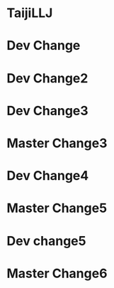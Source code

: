 # TaijiLLJ

# Dev Change

# Dev Change2


# Dev Change3

# Master Change3

# Dev Change4


# Master Change5


# Dev change5

# Master Change6


